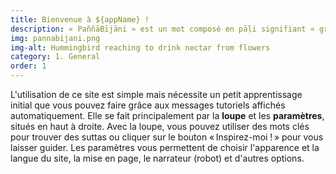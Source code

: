 ```yaml
---
title: Bienvenue à ${appName} !
description: « PaññāBījāni » est un mot composé en pāḷi signifiant « graines de sagesse ». C'est une application web dédiée à l'étude et à la traduction des textes bouddhistes anciens, en particulier des suttas (discours doctrinaux du Bouddha et de ses premiers disciples). Elle propose de nouvelles traductions françaises des suttas et contient également diverses informations de référence sur les textes bouddhistes anciens.
img: pannabijani.png
img-alt: Hummingbird reaching to drink nectar from flowers
category: 1. General
order: 1
---
```


L'utilisation de ce site est simple mais nécessite un petit apprentissage initial que vous pouvez faire grâce aux messages tutoriels affichés automatiquement. Elle se fait principalement par la **loupe** et les **paramètres**, situés en haut à droite. Avec la loupe, vous pouvez utiliser des mots clés pour trouver des suttas ou cliquer sur le bouton « Inspirez-moi ! » pour vous laisser guider. Les paramètres vous permettent de choisir l'apparence et la langue du site, la mise en page, le narrateur (robot) et d'autres options.

